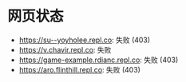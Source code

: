 # 网页状态
- https://su--yoyholee.repl.co: 失败 (403)
- https://v.chavir.repl.co: 失败
- https://game-example.rdianc.repl.co: 失败 (403)
- https://aro.flinthill.repl.co: 失败 (403)

